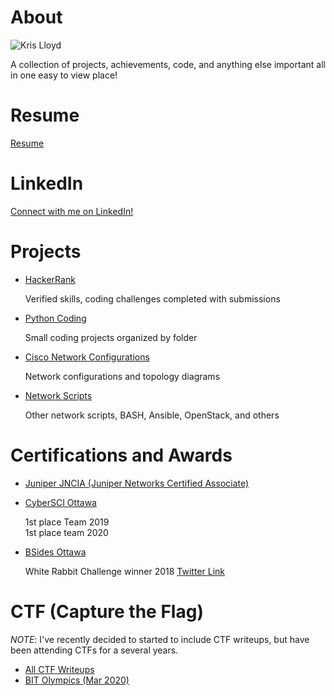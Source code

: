 # About
![Kris Lloyd](https://media-exp1.licdn.com/dms/image/C5603AQFK9zr1ZEF9pA/profile-displayphoto-shrink_800_800/0/1538338149834?e=1622678400&v=beta&t=TEEb5mPjjfH4r9J_uJ84jiHH1KfyXGnsxL2RTeuHmjI)

A collection of projects, achievements, code, and anything else important all in one easy to view place!

# Resume
[Resume](/Docs/Kristopher_Lloyd_Resume.pdf)

# LinkedIn
[Connect with me on LinkedIn!](https://www.linkedin.com/in/kris-lloyd/ "LinkedIn Kris Lloyd")

# Projects
* [HackerRank](https://www.hackerrank.com/krislloyd "HackerRank Profile")

  Verified skills, coding challenges completed with submissions
  
* [Python Coding](https://github.com/KrisLloyd/Python)

  Small coding projects organized by folder
 
* [Cisco Network Configurations](https://github.com/KrisLloyd/Network-Configs)

  Network configurations and topology diagrams
 
* [Network Scripts](https://github.com/KrisLloyd/Scripts)

  Other network scripts, BASH, Ansible, OpenStack, and others


# Certifications and Awards
* [Juniper JNCIA (Juniper Networks Certified Associate)](https://www.youracclaim.com/badges/adc3e5f0-d858-4213-b322-469b745f05b2/ "Juniper JNCIA Certification")
* [CyberSCI Ottawa](http://cybersecuritychallenge.ca/ "CyberSCI Homepage")

  1st place Team 2019  
  1st place team 2020

* [BSides Ottawa](https://twitter.com/bsidesottawa?lang=en "BSides Twitter")

  White Rabbit Challenge winner 2018 [Twitter Link](https://twitter.com/BsidesOttawa/status/1061015569380474880?s=20 "Twitter Link")

# CTF (Capture the Flag)
*NOTE*: I've recently decided to started to include CTF writeups, but have been attending CTFs for a several years.
* [All CTF Writeups](https://github.com/KrisLloyd/Python/tree/master/CTF "All CTF Writeups")
* [BIT Olympics (Mar 2020)](https://github.com/KrisLloyd/Python/tree/master/CTF#bit-olymipcs-march-2020 "BIT Olympics 2020")
